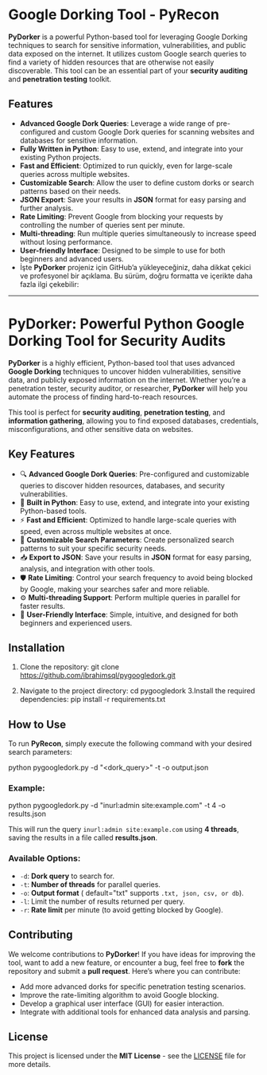 # **Google Dorking Tool - PyRecon**

**PyDorker** is a powerful Python-based tool for leveraging Google Dorking techniques to search for sensitive information, vulnerabilities, and public data exposed on the internet. It utilizes custom Google search queries to find a variety of hidden resources that are otherwise not easily discoverable. This tool can be an essential part of your **security auditing** and **penetration testing** toolkit.

## **Features**
- **Advanced Google Dork Queries**: Leverage a wide range of pre-configured and custom Google Dork queries for scanning websites and databases for sensitive information.
- **Fully Written in Python**: Easy to use, extend, and integrate into your existing Python projects.
- **Fast and Efficient**: Optimized to run quickly, even for large-scale queries across multiple websites.
- **Customizable Search**: Allow the user to define custom dorks or search patterns based on their needs.
- **JSON Export**: Save your results in **JSON** format for easy parsing and further analysis.
- **Rate Limiting**: Prevent Google from blocking your requests by controlling the number of queries sent per minute.
- **Multi-threading**: Run multiple queries simultaneously to increase speed without losing performance.
- **User-friendly Interface**: Designed to be simple to use for both beginners and advanced users.
- İşte **PyDorker** projeniz için GitHub’a yükleyeceğiniz, daha dikkat çekici ve profesyonel bir açıklama. Bu sürüm, doğru formatta ve içerikte daha fazla ilgi çekebilir:

---

# **PyDorker: Powerful Python Google Dorking Tool for Security Audits**

**PyDorker** is a highly efficient, Python-based tool that uses advanced **Google Dorking** techniques to uncover hidden vulnerabilities, sensitive data, and publicly exposed information on the internet. Whether you’re a penetration tester, security auditor, or researcher, **PyDorker** will help you automate the process of finding hard-to-reach resources. 

This tool is perfect for **security auditing**, **penetration testing**, and **information gathering**, allowing you to find exposed databases, credentials, misconfigurations, and other sensitive data on websites.

## **Key Features**

- 🔍 **Advanced Google Dork Queries**: Pre-configured and customizable queries to discover hidden resources, databases, and security vulnerabilities.
- 🐍 **Built in Python**: Easy to use, extend, and integrate into your existing Python-based tools.
- ⚡ **Fast and Efficient**: Optimized to handle large-scale queries with speed, even across multiple websites at once.
- 🔧 **Customizable Search Parameters**: Create personalized search patterns to suit your specific security needs.
- 📥 **Export to JSON**: Save your results in **JSON** format for easy parsing, analysis, and integration with other tools.
- 🛡️ **Rate Limiting**: Control your search frequency to avoid being blocked by Google, making your searches safer and more reliable.
- ⚙️ **Multi-threading Support**: Perform multiple queries in parallel for faster results.
- 🎯 **User-Friendly Interface**: Simple, intuitive, and designed for both beginners and experienced users.

## **Installation**

1. Clone the repository:
git clone https://github.com/ibrahimsql/pygoogledork.git
  

2. Navigate to the project directory:
 cd pygoogledork
3.Install the required dependencies:
pip install -r requirements.txt
  
## **How to Use**

To run **PyRecon**, simply execute the following command with your desired search parameters:

python pygoogledork.py -d "<dork_query>" -t <threads> -o output.json


### Example:

python pygoogledork.py -d "inurl:admin site:example.com" -t 4 -o results.json


This will run the query `inurl:admin site:example.com` using **4 threads**, saving the results in a file called **results.json**.

### Available Options:

- `-d`: **Dork query** to search for.
- `-t`: **Number of threads** for parallel queries.
- `-o`: **Output format** ( default="txt" supports `.txt, json, csv, or db`).
- `-l`: Limit the number of results returned per query.
- `-r`: **Rate limit** per minute (to avoid getting blocked by Google).

## **Contributing**

We welcome contributions to **PyDorker**! If you have ideas for improving the tool, want to add a new feature, or encounter a bug, feel free to **fork** the repository and submit a **pull request**. Here’s where you can contribute:

- Add more advanced dorks for specific penetration testing scenarios.
- Improve the rate-limiting algorithm to avoid Google blocking.
- Develop a graphical user interface (GUI) for easier interaction.
- Integrate with additional tools for enhanced data analysis and parsing.

## **License**

This project is licensed under the **MIT License** - see the [LICENSE](LICENSE) file for more details.

